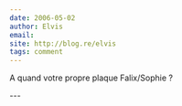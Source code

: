 ```yaml
---
date: 2006-05-02
author: Elvis
email: 
site: http://blog.re/elvis
tags: comment
---
```


<p>A quand votre propre plaque Falix/Sophie ?</p>
---